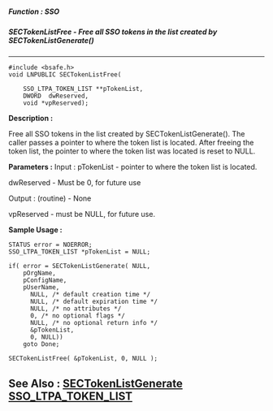 ##### Function : SSO
##### SECTokenListFree - Free all SSO tokens in the list created by SECTokenListGenerate()
---
```
#include <bsafe.h>
void LNPUBLIC SECTokenListFree(

	SSO_LTPA_TOKEN_LIST **pTokenList,
	DWORD  dwReserved,
	void *vpReserved);
```
**Description :**

Free all SSO tokens in the list created by SECTokenListGenerate().  The caller 
passes a pointer to where the token list is located.  After freeing the token 
list, the pointer to where the token list was located is reset to NULL.

**Parameters :**
Input :
pTokenList  -  pointer to where the token list is located.

dwReserved  -  Must be 0, for future use

Output :
(routine)  -  None


vpReserved  -  must be NULL, for future use.


**Sample Usage :**
```
STATUS error = NOERROR;
SSO_LTPA_TOKEN_LIST *pTokenList = NULL;

if( error = SECTokenListGenerate( NULL,
	pOrgName,
	pConfigName,
	pUserName,
      NULL, /* default creation time */
      NULL, /* default expiration time */
      NULL, /* no attributes */
      0, /* no optional flags */
      NULL, /* no optional return info */
      &pTokenList,
      0, NULL))
	goto Done;

SECTokenListFree( &pTokenList, 0, NULL );
```
**See Also :**
[SECTokenListGenerate](/domino-c-api-docs/reference/Func/SECTokenListGenerate)
[SSO_LTPA_TOKEN_LIST](/domino-c-api-docs/reference/Data/SSO_LTPA_TOKEN_LIST)
---
